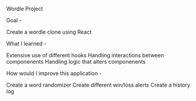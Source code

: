 Wordle Project

Goal -

Create a wordle clone using React

What I learned -

Extensive use of different hooks
Handling interactions between componenents
Handling logic that alters componenents

How would I improve this application -

Create a word randomizer
Create different win/loss alerts
Create a history log
